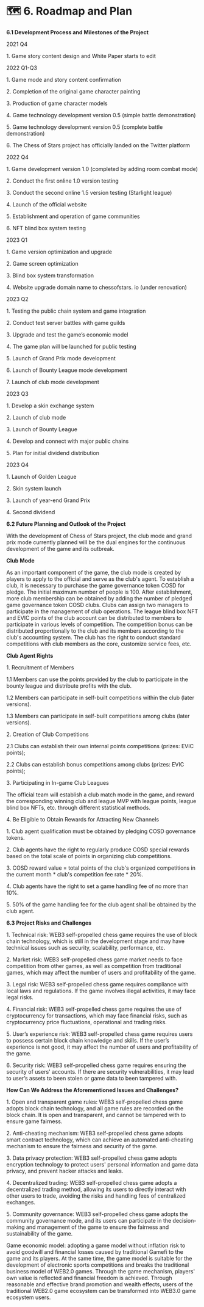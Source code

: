 # 🗺 6. Roadmap and Plan

**6.1 Development Process and Milestones of the Project**

2021 Q4

1\. Game story content design and White Paper starts to edit

2022 Q1-Q3

1\. Game mode and story content confirmation

2\. Completion of the original game character painting

3\. Production of game character models

4\. Game technology development version 0.5 (simple battle demonstration)

5\. Game technology development version 0.5 (complete battle demonstration)

6\. The Chess of Stars project has officially landed on the Twitter platform

2022 Q4

1\. Game development version 1.0 (completed by adding room combat mode)

2\. Conduct the first online 1.0 version testing

3\. Conduct the second online 1.5 version testing (Starlight league)

4\. Launch of the official website

5\. Establishment and operation of game communities

6\. NFT blind box system testing

2023 Q1

1\. Game version optimization and upgrade

2\. Game screen optimization

3\. Blind box system transformation

4\. Website upgrade domain name to chessofstars. io (under renovation)

2023 Q2

1\. Testing the public chain system and game integration

2\. Conduct test server battles with game guilds

3\. Upgrade and test the game’s economic model

4\. The game plan will be launched for public testing

5\. Launch of Grand Prix mode development

6\. Launch of Bounty League mode development

7\. Launch of club mode development

2023 Q3

1\. Develop a skin exchange system

2\. Launch of club mode

3\. Launch of Bounty League

4\. Develop and connect with major public chains

5\. Plan for initial dividend distribution

2023 Q4

1\. Launch of Golden League

2\. Skin system launch

3\. Launch of year-end Grand Prix

4\. Second dividend

&#x20;

**6.2 Future Planning and Outlook of the Project**

With the development of Chess of Stars project, the club mode and grand prix mode currently planned will be the dual engines for the continuous development of the game and its outbreak.

**Club Mode**

As an important component of the game, the club mode is created by players to apply to the official and serve as the club's agent. To establish a club, it is necessary to purchase the game governance token COSD for pledge. The initial maximum number of people is 100. After establishment, more club membership can be obtained by adding the number of pledged game governance token COSD clubs. Clubs can assign two managers to participate in the management of club operations. The league blind box NFT and EVIC points of the club account can be distributed to members to participate in various levels of competition. The competition bonus can be distributed proportionally to the club and its members according to the club's accounting system. The club has the right to conduct standard competitions with club members as the core, customize service fees, etc.

**Club Agent Rights**

1\. Recruitment of Members

1.1 Members can use the points provided by the club to participate in the bounty league and distribute profits with the club.

1.2 Members can participate in self-built competitions within the club (later versions).

1.3 Members can participate in self-built competitions among clubs (later versions).

2\. Creation of Club Competitions

2.1 Clubs can establish their own internal points competitions (prizes: EVIC points);

2.2 Clubs can establish bonus competitions among clubs (prizes: EVIC points);

3\. Participating in In-game Club Leagues

The official team will establish a club match mode in the game, and reward the corresponding winning club and league MVP with league points, league blind box NFTs, etc. through different statistical methods.

4\. Be Eligible to Obtain Rewards for Attracting New Channels

1\. Club agent qualification must be obtained by pledging COSD governance tokens.

2\. Club agents have the right to regularly produce COSD special rewards based on the total scale of points in organizing club competitions.

3\. COSD reward value = total points of the club's organized competitions in the current month \* club's competition fee rate \* 20%.

4\. Club agents have the right to set a game handling fee of no more than 10%.

5\. 50% of the game handling fee for the club agent shall be obtained by the club agent.

&#x20;

**6.3 Project Risks and Challenges**

1\. Technical risk: WEB3 self-propelled chess game requires the use of block chain technology, which is still in the development stage and may have technical issues such as security, scalability, performance, etc.

2\. Market risk: WEB3 self-propelled chess game market needs to face competition from other games, as well as competition from traditional games, which may affect the number of users and profitability of the game.

3\. Legal risk: WEB3 self-propelled chess game requires compliance with local laws and regulations. If the game involves illegal activities, it may face legal risks.

4\. Financial risk: WEB3 self-propelled chess game requires the use of cryptocurrency for transactions, which may face financial risks, such as cryptocurrency price fluctuations, operational and trading risks.

5\. User’s experience risk: WEB3 self-propelled chess game requires users to possess certain block chain knowledge and skills. If the user’s experience is not good, it may affect the number of users and profitability of the game.

6\. Security risk: WEB3 self-propelled chess game requires ensuring the security of users' accounts. If there are security vulnerabilities, it may lead to user’s assets to been stolen or game data to been tampered with.

&#x20;

**How Can We Address the Aforementioned Issues and Challenges?**

1\. Open and transparent game rules: WEB3 self-propelled chess game adopts block chain technology, and all game rules are recorded on the block chain. It is open and transparent, and cannot be tampered with to ensure game fairness.

2\. Anti-cheating mechanism: WEB3 self-propelled chess game adopts smart contract technology, which can achieve an automated anti-cheating mechanism to ensure the fairness and security of the game.

3\. Data privacy protection: WEB3 self-propelled chess game adopts encryption technology to protect users' personal information and game data privacy, and prevent hacker attacks and leaks.

4\. Decentralized trading: WEB3 self-propelled chess game adopts a decentralized trading method, allowing its users to directly interact with other users to trade, avoiding the risks and handling fees of centralized exchanges.

5\. Community governance: WEB3 self-propelled chess game adopts the community governance mode, and its users can participate in the decision-making and management of the game to ensure the fairness and sustainability of the game.

Game economic model: adopting a game model without inflation risk to avoid goodwill and financial losses caused by traditional Gamefi to the game and its players. At the same time, the game model is suitable for the development of electronic sports competitions and breaks the traditional business model of WEB2.0 games. Through the game mechanism, players' own value is reflected and financial freedom is achieved. Through reasonable and effective brand promotion and wealth effects, users of the traditional WEB2.0 game ecosystem can be transformed into WEB3.0 game ecosystem users.
